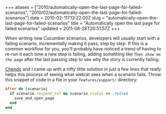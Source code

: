 +++
aliases = ["2010/automatically-open-the-last-page-for-failed-scenarios", "2010/02/automatically-open-the-last-page-for-failed-scenarios"]
date = 2010-02-11T13:22:00Z
slug = "automatically-open-the-last-page-for-failed-scenarios"
title = "Automatically open the last page for failed scenarios"
updated = 2011-08-28T20:51:57Z
+++

When writing new Cucumber scenarios, developers will usually start with
a failing scenario, incrementally making it pass, step by step. If this
is a common workflow for you, you’ll probably have noticed a trend of
having to re-run it each time a new step is failing, adding something
like `Then show me the page` after the last
passing step to see why the story is currently failing.

[Chendo](http://chendo.net) and I came up with a nifty little solution
in just a few lines that really helps this process of seeing what webrat
sees when a scenario fails. Throw this snippet of code in a file in your
`features/support/` directory:

``` ruby
After do |scenario|
  if scenario.respond_to? && scenario.status == :failed
    save_and_open_page
  end
end
```